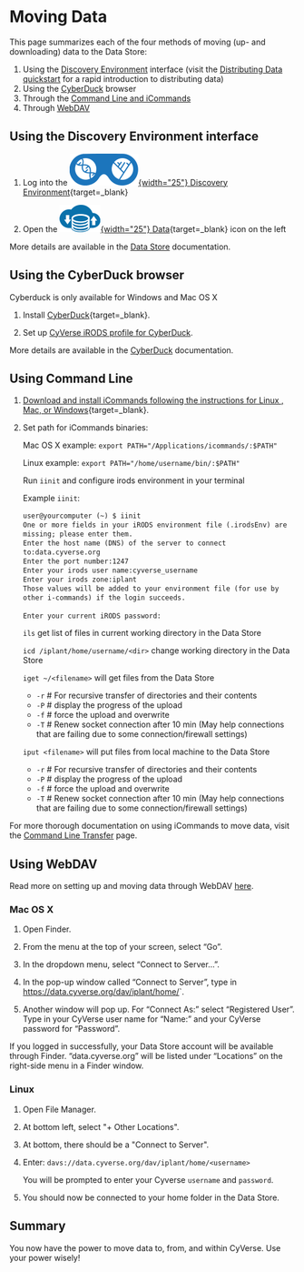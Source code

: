 # Moving Data

[de]: ../assets/de/logos/deIcon.svg
[data]: ../assets/de/menu_items/dataIcon.svg

This page summarizes each of the four methods of moving (up- and downloading) data to the Data Store:

  1. Using the [Discovery Environment](../de/manage_data.md) interface (visit the [Distributing Data quickstart](quick-data-share.md) for a rapid introduction to distributing data)
  2. Using the [CyberDuck](cyberduck.md) browser
  3. Through the [Command Line and iCommands](icommands.md)
  4. Through [WebDAV](webdav.md)

## Using the Discovery Environment interface

1. Log into the [![de]{width="25"} Discovery Environment](https://de.cyverse.org){target=_blank}

2. Open the [![data]{width="25"} Data](https://de.cyverse.org/data){target=_blank} icon on the left

More details are available in the [Data Store](../de/manage_data.md) documentation.

## Using the CyberDuck browser

Cyberduck is only available for Windows and Mac OS X

1. Install [CyberDuck](https://cyberduck.io){target=_blank}.

2. Set up [CyVerse iRODS profile for CyberDuck](cyberduck.md).

More details are available in the [CyberDuck](cyberduck.md) documentation.

## Using Command Line

1. [Download and install iCommands following the instructions for Linux , Mac, or Windows](https://cyverse.atlassian.net/wiki/spaces/DS/pages/241869823/Setting+Up+iCommands#SettingUpiCommands-linux){target=_blank}.

2. Set path for iCommands binaries:

   Mac OS X example: `export PATH="/Applications/icommands/:$PATH"`

     Linux example: `export PATH="/home/username/bin/:$PATH"`

     Run `iinit` and configure irods environment in your terminal

   Example `iinit`:

      ```
      user@yourcomputer (~) $ iinit
      One or more fields in your iRODS environment file (.irodsEnv) are
      missing; please enter them.
      Enter the host name (DNS) of the server to connect to:data.cyverse.org
      Enter the port number:1247
      Enter your irods user name:cyverse_username
      Enter your irods zone:iplant
      Those values will be added to your environment file (for use by
      other i-commands) if the login succeeds.

      Enter your current iRODS password:
      ```

   `ils` get list of files in current working directory in the Data Store

   `icd /iplant/home/username/<dir>` change working directory in the Data Store

   `iget ~/<filename>` will get files from the Data Store

    - `-r` # For recursive transfer of directories and their contents
    - `-P` # display the progress of the upload
    - `-f` # force the upload and overwrite
    - `-T` # Renew socket connection after 10 min (May help connections that are failing due to some connection/firewall settings)


   `iput <filename>` will put files from local machine to the Data Store

     - `-r` # For recursive transfer of directories and their contents
     - `-P` # display the progress of the upload
     - `-f` # force the upload and overwrite
     - `-T` # Renew socket connection after 10 min (May help connections that are failing due to some connection/firewall settings)

For more thorough documentation on using iCommands to move data, visit the [Command Line Transfer](icommands.md) page.

## Using WebDAV 

Read more on setting up and moving data through WebDAV [here](webdav.md).

### Mac OS X

1. Open Finder.

2. From the menu at the top of your screen, select “Go”.

3. In the dropdown menu, select “Connect to Server…”.

4. In the pop-up window called “Connect to Server”, type in https://data.cyverse.org/dav/iplant/home/<your CyVerse user name>`.

5. Another window will pop up. For “Connect As:” select “Registered User”. Type in your CyVerse user name for “Name:” and your CyVerse password for “Password”.

  If you logged in successfully, your Data Store account will be available through Finder. “data.cyverse.org” will be listed under “Locations” on the right-side menu in a Finder window.

### Linux 

1. Open File Manager.

2. At bottom left, select "+ Other Locations".
  
3. At bottom, there should be a "Connect to Server".
  
4. Enter: `davs://data.cyverse.org/dav/iplant/home/<username>` 
  
   You will be prompted to enter your Cyverse `username` and `password`. 

5. You should now be connected to your home folder in the Data Store.

## Summary
  
You now have the power to move data to, from, and within CyVerse. Use your power wisely!

